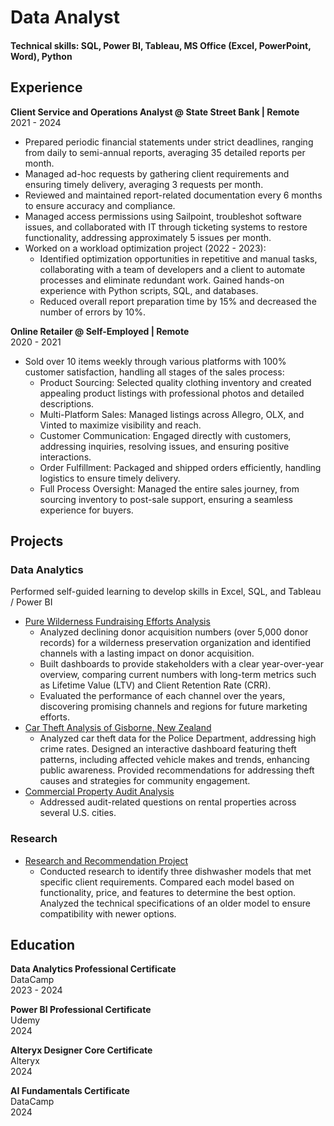 # Data Analyst

#### Technical skills: SQL, Power BI, Tableau, MS Office (Excel, PowerPoint, Word), Python

## Experience
**Client Service and Operations Analyst @ State Street Bank | Remote**  
2021 - 2024

- Prepared periodic financial statements under strict deadlines, ranging from daily to semi-annual reports, averaging 35 detailed reports per month.
- Managed ad-hoc requests by gathering client requirements and ensuring timely delivery, averaging 3 requests per month.
- Reviewed and maintained report-related documentation every 6 months to ensure accuracy and compliance.
- Managed access permissions using Sailpoint, troubleshot software issues, and collaborated with IT through ticketing systems to restore functionality, addressing approximately 5 issues per month.  
- Worked on a workload optimization project (2022 - 2023):
    * Identified optimization opportunities in repetitive and manual tasks, collaborating with a team of developers and a client to automate processes and eliminate redundant work. Gained hands-on experience with Python scripts, SQL, and databases.
    * Reduced overall report preparation time by 15% and decreased the number of errors by 10%.
   
**Online Retailer @ Self-Employed | Remote**   
2020 - 2021 

- Sold over 10 items weekly through various platforms with 100% customer satisfaction, handling all stages of the sales process:
    * Product Sourcing: Selected quality clothing inventory and created appealing product listings with professional photos and detailed descriptions.
    * Multi-Platform Sales: Managed listings across Allegro, OLX, and Vinted to maximize visibility and reach.
    * Customer Communication: Engaged directly with customers, addressing inquiries, resolving issues, and ensuring positive interactions.
    * Order Fulfillment: Packaged and shipped orders efficiently, handling logistics to ensure timely delivery.
    * Full Process Oversight: Managed the entire sales journey, from sourcing inventory to post-sale support, ensuring a seamless experience for buyers.

## Projects
### Data Analytics

Performed self-guided learning to develop skills in Excel, SQL, and Tableau / Power BI
  * [Pure Wilderness Fundraising Efforts Analysis](https://github.com/K-Bloch/pure-wilderness-fundraising-insights)
    * Analyzed declining donor acquisition numbers (over 5,000 donor records) for a wilderness preservation organization and identified channels with a lasting impact on donor acquisition.
    * Built dashboards to provide stakeholders with a clear year-over-year overview, comparing current numbers with long-term metrics such as Lifetime Value (LTV) and Client Retention Rate (CRR).
    * Evaluated the performance of each channel over the years, discovering promising channels and regions for future marketing efforts.
  * [Car Theft Analysis of Gisborne, New Zealand](https://github.com/K-Bloch/car-theft-analysis)
    * Analyzed car theft data for the Police Department, addressing high crime rates. Designed an interactive dashboard featuring theft patterns, including affected vehicle makes and trends, enhancing public awareness. Provided recommendations for addressing theft causes and strategies for community engagement.
  * [Commercial Property Audit Analysis](https://github.com/K-Bloch/commercial-property-audit-analysis)
    * Addressed audit-related questions on rental properties across several U.S. cities.

### Research
  * [Research and Recommendation Project](https://github.com/K-Bloch/research-and-recommendation-project)
    * Conducted research to identify three dishwasher models that met specific client requirements. Compared each model based on functionality, price, and features to determine the best option. Analyzed the technical specifications of an older model to ensure compatibility with newer options.

## Education   
  **Data Analytics Professional Certificate**   
   DataCamp  
   2023 - 2024

  **Power BI Professional Certificate**   
   Udemy  
   2024  

  **Alteryx Designer Core Certificate**     
    Alteryx    
    2024

  **AI Fundamentals Certificate**    
    DataCamp   
    2024

